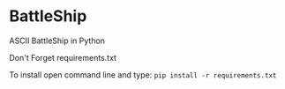 # BattleShip
ASCII BattleShip in Python

Don't Forget requirements.txt


To install open command line and type:
    `pip install -r requirements.txt`